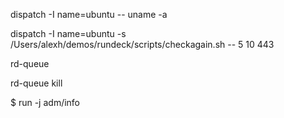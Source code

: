 

dispatch -I name=ubuntu -- uname -a

dispatch -I name=ubuntu -s /Users/alexh/demos/rundeck/scripts/checkagain.sh -- 5 10 443

rd-queue

rd-queue kill

$ run -j adm/info



